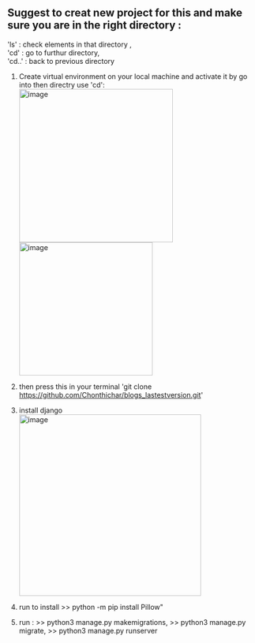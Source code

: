 

## Suggest to creat new project for this and make sure you are in the right directory : 
'ls' : check elements in that directory ,  
'cd' : go to furthur directory,    <br>
'cd..' : back to previous directory

1) Create virtual environment on your local machine and activate it by go into then directry use 'cd':
   <img width="311" alt="image" src="https://github.com/Chonthichar/blogs_lastestversion/assets/84187224/6283df56-6061-4949-b6c5-48a9c58ddac9">
   <img width="270" alt="image" src="https://github.com/Chonthichar/blogs_lastestversion/assets/84187224/b121b215-5c7d-4f52-bfd0-f5859989c046">


2) then press this in your terminal 'git clone https://github.com/Chonthichar/blogs_lastestversion.git'
3) install django
   <br>
   <img width="368" alt="image" src="https://github.com/Chonthichar/blogs_lastestversion/assets/84187224/5a1ebd98-2568-442b-bb7b-8ec35a17fc75">
4) run to install >> python -m pip install Pillow"
5) run : >> python3 manage.py makemigrations, >> python3 manage.py migrate, >> python3 manage.py runserver



